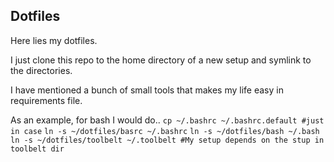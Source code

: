 Dotfiles
--------
Here lies my dotfiles.

I just clone this repo to the home directory of a new setup and symlink to the directories.

I have mentioned a bunch of small tools that makes my life easy in requirements file.

As an example, for bash I would do..
    `cp ~/.bashrc ~/.bashrc.default #just in case`
    `ln -s ~/dotfiles/basrc ~/.bashrc`
    `ln -s ~/dotfiles/bash ~/.bash`
    `ln -s ~/dotfiles/toolbelt ~/.toolbelt #My setup depends on the stup in toolbelt dir`

